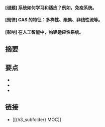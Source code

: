 #### [谜题] 系统如何学习和适应？例如，免疫系统。


#### [规律] CAS 的特征：多样性、聚集、非线性流等。


#### [影响] 在人工智能中，构建适应性系统。


## 摘要


## 要点

- 
- 
- 

## 链接

- [[{h3_subfolder} MOC]]
